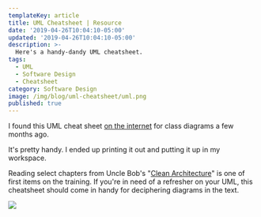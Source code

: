 ```yaml
---
templateKey: article
title: UML Cheatsheet | Resource
date: '2019-04-26T10:04:10-05:00'
updated: '2019-04-26T10:04:10-05:00'
description: >-
  Here's a handy-dandy UML cheatsheet.
tags:
  - UML
  - Software Design
  - Cheatsheet
category: Software Design
image: /img/blog/uml-cheatsheet/uml.png
published: true
---
```


I found this UML cheat sheet [on the internet](https://yetanotherchris.dev/cheatsheet/uml-cheat-sheet/) for class diagrams a few months ago.

It's pretty handy. I ended up printing it out and putting it up in my workspace. 

Reading select chapters from Uncle Bob's "[Clean Architecture](https://www.amazon.ca/gp/product/0134494164/ref=as_li_tl?ie=UTF8&tag=stemmlerjs09-20&camp=15121&creative=330641&linkCode=as2&creativeASIN=0134494164&linkId=32995f69d0747d8723d42ffdda296878)" is one of first items on the training. If you're in need of a refresher on your UML, this cheatsheet should come in handy for deciphering diagrams in the text.


![](/files/resources/umlcheatsheet.jpg)
